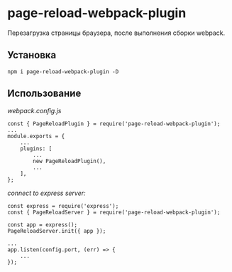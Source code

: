 # page-reload-webpack-plugin
Перезагрузка страницы браузера, после выполнения сборки webpack. 
 
## Установка

``` npm i page-reload-webpack-plugin -D ```

## Использование

*webpack.config.js*
```
const { PageReloadPlugin } = require('page-reload-webpack-plugin');
...
module.exports = {
    ...
    plugins: [
        ...
        new PageReloadPlugin(),
        ...
    ],
};
```

*connect to express server:*
```
const express = require('express');
const { PageReloadServer } = require('page-reload-webpack-plugin');

const app = express();
PageReloadServer.init({ app });

...
app.listen(config.port, (err) => {
    ...
});

```